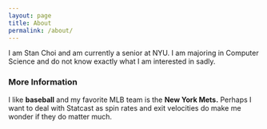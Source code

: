 ```yaml
---
layout: page
title: About
permalink: /about/
---
```


I am Stan Choi and am currently a senior at NYU.  I am majoring in Computer Science and do not know exactly what I am interested in sadly.

### More Information

I like **baseball** and my favorite MLB team is the **New York Mets.**  Perhaps I want to deal with Statcast as spin rates and exit velocities do make me wonder if they do matter much.

